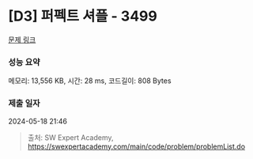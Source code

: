 # [D3] 퍼펙트 셔플 - 3499 

[문제 링크](https://swexpertacademy.com/main/code/problem/problemDetail.do?contestProbId=AWGsRbk6AQIDFAVW) 

### 성능 요약

메모리: 13,556 KB, 시간: 28 ms, 코드길이: 808 Bytes

### 제출 일자

2024-05-18 21:46



> 출처: SW Expert Academy, https://swexpertacademy.com/main/code/problem/problemList.do
